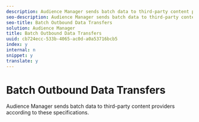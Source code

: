 ```yaml
---
description: Audience Manager sends batch data to third-party content providers according to these specifications.
seo-description: Audience Manager sends batch data to third-party content providers according to these specifications.
seo-title: Batch Outbound Data Transfers
solution: Audience Manager
title: Batch Outbound Data Transfers
uuid: cb724ecc-533b-4065-ac0d-a0a53716bcb5
index: y
internal: n
snippet: y
translate: y
---
```


# Batch Outbound Data Transfers

Audience Manager sends batch data to third-party content providers according to these specifications.

<!-- c_outbound_intro.xml -->

